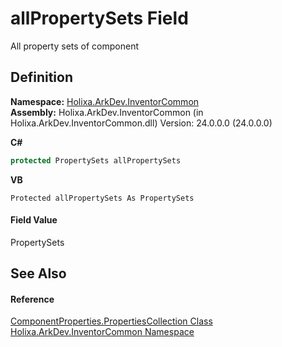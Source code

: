 # allPropertySets Field


All property sets of component



## Definition
**Namespace:** <a href="N_Holixa_ArkDev_InventorCommon">Holixa.ArkDev.InventorCommon</a>  
**Assembly:** Holixa.ArkDev.InventorCommon (in Holixa.ArkDev.InventorCommon.dll) Version: 24.0.0.0 (24.0.0.0)

**C#**
``` C#
protected PropertySets allPropertySets
```
**VB**
``` VB
Protected allPropertySets As PropertySets
```



#### Field Value
PropertySets

## See Also


#### Reference
<a href="T_Holixa_ArkDev_InventorCommon_ComponentProperties_PropertiesCollection">ComponentProperties.PropertiesCollection Class</a>  
<a href="N_Holixa_ArkDev_InventorCommon">Holixa.ArkDev.InventorCommon Namespace</a>  
